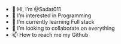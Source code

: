 - 👋 Hi, I’m @Sadat011
- 👀 I’m interested in Programming
- 🌱 I’m currently learning Full stack
- 💞️ I’m looking to collaborate on everything
- 📫 How to reach me my Github

<!---
Sadat011/Sadat011 is a ✨ special ✨ repository because its `README.md` (this file) appears on your GitHub profile.
You can click the Preview link to take a look at your changes.
--->
